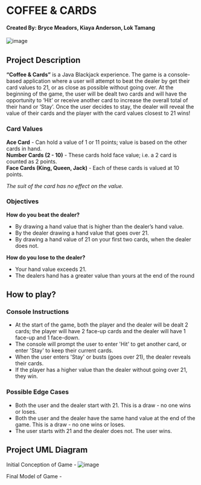 # COFFEE & CARDS

#### Created By: Bryce Meadors, Kiaya Anderson, Lok Tamang

![image](https://cdn.pixabay.com/photo/2020/11/16/23/12/poker-5750834__340.jpg)

## Project Description
**“Coffee & Cards”** is a Java Blackjack experience. The game is
a console-based application where a user will attempt to
beat the dealer by get their card values to 21, or as close
as possible without going over. At the beginning of the
game, the user will be dealt two cards and will have the
opportunity to ‘Hit’ or receive another card to increase the
overall total of their hand or ‘Stay’. Once the user decides to stay,
the dealer will reveal the value of their cards and the player with the
card values closest to 21 wins!

### Card Values
**Ace Card** - Can hold a value of 1 or 11 points; value is based on the other cards
in hand.<br>
**Number Cards (2 - 10)** - These cards hold face value; i.e. a 2 card is counted
as 2 points. <br>
**Face Cards (King, Queen, Jack)** - Each of these cards is valued at 10 points.

*The suit of the card has no effect on the value.*

### Objectives
**How do you beat the dealer?**
- By drawing a hand value that is higher than the dealer’s hand value.
- By the dealer drawing a hand value that goes over 21.
- By drawing a hand value of 21 on your first two cards,
when the dealer does not.

**How do you lose to the dealer?**
- Your hand value exceeds 21.
- The dealers hand has a greater value than yours at the end of the round

## How to play?

### Console Instructions
- At the start of the game, both the player and the dealer will be dealt 2 cards;
the player will have 2 face-up cards and the dealer will have 1 face-up and 1 face-down. 
- The console will prompt the user to enter 'Hit' to get another card, 
or enter 'Stay' to keep their current cards.
- When the user enters 'Stay' or busts (goes over 21), the dealer reveals their cards.
- If the player has a higher value than the dealer without going over 21, they win. 

### Possible Edge Cases
- Both the user and the dealer start with 21. This is a draw - no one wins or loses.
- Both the user and the dealer have the same hand value at the end of the game. This is a draw - no one wins or loses.
- The user starts with 21 and the dealer does not. The user wins.

## Project UML Diagram
Initial Conception of Game -
![image](https://res.cloudinary.com/kacloud20/image/upload/v1668621505/TLGFinalProject/Screen_Shot_2022-11-16_at_12.55.25_PM_cxwnut.png)

Final Model of Game -